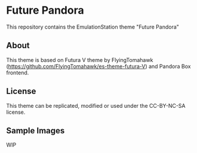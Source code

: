 # Future Pandora
This repository contains the EmulationStation theme "Future Pandora" 

About
-----
This theme is based on Futura V theme by FlyingTomahawk (https://github.com/FlyingTomahawk/es-theme-futura-V) and Pandora Box frontend.

License
-------
This theme can be replicated, modified or used under the CC-BY-NC-SA license.


Sample Images
-------------
WIP
